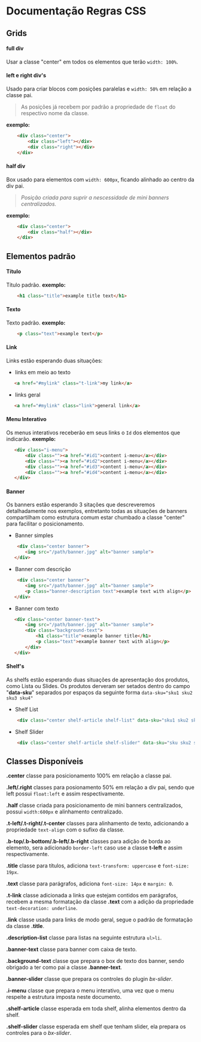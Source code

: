 # Documentação Regras CSS

## Grids

#### full div
Usar a classe "center" em todos os elementos que terão  `width: 100%`.
#### left e right div's
Usado para criar blocos com posições paralelas e `width: 50%` em relação a classe pai. 
>As posições já recebem por padrão a propriedade de `float` do respectivo nome da classe.

**exemplo:**
``` html
    <div class="center">
        <div class="left"></div>
        <div class="right"></div>
    </div> 
```
#### half div
Box usado para elementos com `width: 600px`, ficando alinhado ao centro da div pai.
>_Posição criada para suprir a nescessidade de mini banners centralizados._ 

**exemplo:**
```html
    <div class="center">
        <div class="half"></div>
    </div>
```

## Elementos padrão

#### Título
Título padrão.
**exemplo:**
```html
    <h1 class="title">example title text</h1>
```
#### Texto
Texto padrão.
**exemplo:**
```html
    <p class="text">example text</p>
```
#### Link
Links estão esperando duas situações:
+ links em meio ao texto
 ```html
    <a href="#mylink" class="t-link">my link</a>
 ```
 + links geral
 ```html
    <a href="#mylink" class="link">general link</a>               
 ```
#### Menu Interativo
 Os menus interativos receberão em seus links o `Id` dos elementos que indicarão.
 **exemplo:**
 ```html
    <div class="i-menu">
        <div class=""><a href="#id1">content i-menu</a></div>
        <div class=""><a href="#id2">content i-menu</a></div>
        <div class=""><a href="#id3">content i-menu</a></div>
        <div class=""><a href="#id4">content i-menu</a></div>
    </div>
 ```
#### Banner
Os banners estão esperando 3 sitações que descreveremos detalhadamente nos exemplos, entretanto todas as situações de banners compartilham como estrutura comum estar chumbado a classe "center" para facilitar o posicionamento.
 + Banner simples
 ```html
     <div class="center banner">
        <img src="/path/banner.jpg" alt="banner sample">
    </div>
 ```
 + Banner com descrição
 ```html
     <div class="center banner">
        <img src="/path/banner.jpg" alt="banner sample">
        <p class="banner-description text">example text with align</p>
    </div>
 ```
 + Banner com texto
 ```html
    <div class="center banner-text">
        <img src="/path/banner.jpg" alt="banner sample">
        <div class="background-text">
            <h1 class="title">example banner title</h1>        
            <p class="text">example banner text with align</p>   
        </div>
    </div>   
 ```
#### Shelf's
 
As shelfs estão esperando duas situações de apresentação dos produtos, como Lista ou Slides.
Os produtos derveram ser setados dentro do campo "**data-sku**" separados por espaços da seguinte forma ``` data-sku="sku1 sku2 sku3 sku4" ```
+ Shelf List
```html
    <div class="center shelf-article shelf-list" data-sku="sku1 sku2 sku3"></div>
```
+ Shelf Slider
```html
    <div class="center shelf-article shelf-slider" data-sku="sku sku2 sku3"></div>
```
## Classes Disponíveis

**.center** classe para posicionamento 100% em relação a classe pai.


**.left/.right** classes para posionamento 50% em relação a div pai, sendo que left possui ``` float:left ``` e assim respectivamente.


**.half** classe criada para posicionamento de mini banners centralizados, possui ``` width:600px ``` e alinhamento centralizado.


**.t-left/.t-right/.t-center** classes para alinhamento de texto, adicionando a propriedade ` text-align ` com o sufixo da classe.


**.b-top/.b-bottom/.b-left/.b-right** classes para adição de borda ao elemento, sera adicionado ` border-left ` caso use a classe **t-left** e assim respectivamente.


**.title** classe para títulos, adiciona `text-transform: uppercase` e `font-size: 19px`.


**.text** classe para parágrafos, adiciona `font-size: 14px` e `margin: 0`.


**.t-link** classe adicionada a links que estejam contidos em parágrafos, recebem a mesma formatação da classe **.text** com a adição da propriedade ` text-decoration: underline `.


**.link** classe usada para links de modo geral, segue o padrão de formatação da classe **.title**.


**.description-list** classe para listas na seguinte estrutura `ul>li`.


**.banner-text** classe para banner com caixa de texto.


**.background-text** classe que prepara o box de texto dos banner, sendo obrigado a ter como pai a classe **.banner-text**.


**.banner-slider** classe que prepara os controles do plugin _bx-slider_.


**.i-menu** classe que prepara o menu interativo, uma vez que o menu respeite a estrutura imposta neste documento.


**.shelf-article** classe esperada em toda shelf, alinha elementos dentro da shelf.


**.shelf-slider** classe esperada em shelf que tenham slider, ela prepara os controles para o _bx-slider_.
